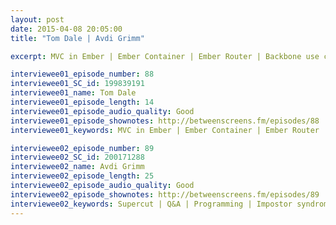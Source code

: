 ```yaml
---
layout: post
date: 2015-04-08 20:05:00
title: "Tom Dale | Avdi Grimm"

excerpt: MVC in Ember | Ember Container | Ember Router | Backbone use cases | StateManager | Angular.js | Complexity budget | Island of richness || Supercut | Q&A | Programming | Impostor syndrome | Programming languages | Travel | Procrastination | Routine | Education | Exercise | Improve | ...

interviewee01_episode_number: 88
interviewee01_SC_id: 199839191
interviewee01_name: Tom Dale
interviewee01_episode_length: 14
interviewee01_episode_audio_quality: Good
interviewee01_episode_shownotes: http://betweenscreens.fm/episodes/88
interviewee01_keywords: MVC in Ember | Ember Container | Ember Router | Backbone use cases | StateManager | Angular.js | Complexity budget | Island of richness

interviewee02_episode_number: 89
interviewee02_SC_id: 200171288
interviewee02_name: Avdi Grimm
interviewee02_episode_length: 25
interviewee02_episode_audio_quality: Good
interviewee02_episode_shownotes: http://betweenscreens.fm/episodes/89
interviewee02_keywords: Supercut | Q&A | Programming | Impostor syndrome | Programming languages | Travel | Procrastination | Routine | Education | Exercise | Improve | ...
---
```

